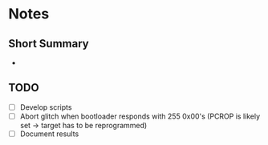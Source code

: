 # Notes

## Short Summary
- 

## TODO
- [ ] Develop scripts
- [ ] Abort glitch when bootloader responds with 255 0x00's (PCROP is likely set -> target has to be reprogrammed)
- [ ] Document results